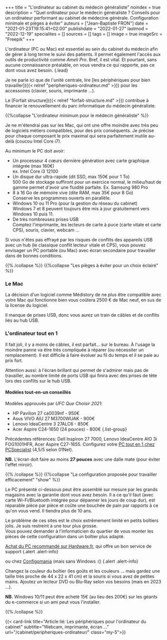 +++
title = "L'ordinateur au cabinet du médecin généraliste"
noindex = true
description = "Quel ordinateur pour le médecin généraliste ? Conseils pour un ordinateur performant au cabinet de médecine générale. Configuration minimale et pièges à éviter"
auteurs = ["Jean-Baptiste FRON"]
date = "2021-01-23T19:15:41+02:00"
publishdate = "2022-01-27"
lastmod = "2022-12-19"
specialites = []
sources = []
tags = []
image = true
imageSrc = "Freepik"
+++

L'ordinateur (PC ou Mac) est essentiel au sein du cabinet du médecin afin de gérer à long terme le suivi des patients. Il permet également l'accès aux outils de productivité comme *Ameli Pro*. Bref, il est vital. Et pourtant, sans aucune connaissance préalable, on vous vendra ce qui rapporte, pas ce dont vous avez besoin.
{.lead}

Je ne parle ici que de l'unité centrale, lire [les périphériques pour bien travailler]({{< relref "peripheriques-ordinateur.md" >}}) pour les accessoires (clavier, souris, imprimante ...).

Le [Forfait structure]({{< relref "forfait-structure.md" >}}) contribue à financer le renouvellement du parc informatique du médecin généraliste.

{{%collapse "L'ordinateur minimum pour le médecin généraliste" %}}

Je ne m'étendrai pas sur les Mac, qui ont une offre moindre avec très peu de logiciels métiers compatibles, pour des prix conséquents. Je précise pour chaque composant le prix maximal qui sera parfaitement inutile au-delà (coucou Intel Core i7).

Au minimum le PC doit avoir:

- Un processeur 4 cœurs dernière génération avec carte graphique intégrée (max 160€)  
  ex. Intel Core i3 12100
- Un disque dur ultra-rapide (dit SSD, max 150€ pour 1 To)  
  500 Go de stockage suffiront pour un exercice normal, le milieu/haut de gamme permet d'avoir une fluidité parfaite. Ex. Samsung 980 Pro
- 8 à 16 Go de mémoire vive (dite RAM, max 35€ pour 8 Go)  
  Conserve les programmes ouverts en parallèle.
- Windows 10 ou 11 Pro (pour la gestion du réseau du cabinet)  
  Windows 7 et 8 peuvent toujours être mis à jour gratuitement vers Windows 10 puis 11.
- De très nombreuses prises USB  
  Comptez l'imprimante, les lecteurs de carte à puce (carte vitale et carte CPS), souris, clavier, webcam ...

Si vous n'êtes pas effrayé par les risques de conflits des appareils USB avec un hub (le classique conflit lecteur vitale et CPS), vous pouvez envisager un PC portable (ou Mac) avec écran secondaire pour travailler dans de bonnes conditions.

{{% /collapse %}}
{{%collapse "Les pièges à éviter pour un choix éclairé" %}}

### Le Mac

La décision d'un logiciel comme Médistory de ne plus être compatible avec votre Mac qui fonctionne bien vous coûtera 2500 € de Mac neuf, en sus de la license du logiciel.

Il manque de prises USB, donc vous aurez un train de câbles et de conflits liés au hub USB.

### L'ordinateur tout en 1

Il fait joli, il y a moins de câbles, il est parfait... sur le bureau. À l'usage la moindre panne va être très compliquée à réparer (ou nécessiter un remplacement). Il est difficile à faire évoluer au fil du temps et il se paie au prix fort.

Attention aussi: à l'écran brillant qui permet de s'admirer mais pas de travailler, au nombre limité de ports USB qui finira avec des prises de tête lors des conflits sur le hub USB.

#### Modèles tout-en-un conseillés

Modèles approuvés par *UFC Que Choisir 2021*:

- HP Pavilion 27 ca0039nf - 950€
- Asus VIVO AIU 27 M3700WUAK - 900€
- Lenovo IdeaCentre 3 27ALC6 - 850€
- Acer Aspire C24-1650 (24 pouces) - 800€
{.list-group}

Précédentes références: Dell Inspiron 27 7000, Lenovo IdeaCentre AIO 3i FOG1001HFR, Acer Aspire C27-1655. Configurez votre [PC tout en 1 chez PCSpecialist](https://www.pcspecialist.fr/ordinateurs-tout-en-un/) (4,5/5 selon 01Net).

**NB.** L'écran doit faire au moins **27 pouces** avec une dalle mate (pour éviter l'effet miroir).

{{% /collapse %}}
{{%collapse "La configuration proposée pour travailler efficacement" "show" %}}

Le PC présenté ci-dessous peut être assemblé sur mesure par les grands magasins avec la garantie dont vous avez besoin. Il a ce qu'il faut (avec carte Wi-Fi/Bluetooth intégrée pour dépanner les jours de coup dur), est réparable pièce par pièce et coûte une bouchée de pain par rapports à ce qu'on vous vend. Il tiendra plus de 10 ans.

Le problème de ces sites est le choix extrêmement limité en petits boîtiers jolis. Je suis restreint à une tour plus grosse.  
Vous pouvez demander à l'informaticien du quartier de vous monter les pièces de cette configuration dans un boîtier plus adapté.

[Achat du PC recommandé sur Hardware.fr](https://shop.hardware.fr/configurateur/6a5a191e980b2e5cb0e79faa8982a231), qui offre un bon service de support
{.alert .alert-info}

ou chez [Configomania](https://www.configomania.fr/configurateur-classique.html?id=rmvbIJX4C8ffAKyfUqg75zqNjv4Pt3) (mais sans Windows :()
{.alert .alert-info}

Changez la couleur du boîtier (les goûts et les couleurs ... mais gardez une taille très proche de 44 x 22 x 41 cm) et la souris si vous avez de petites mains. Ajoutez un lecteur DVD ou Blu-Ray selon vos besoins (mais en 2023 ...).

**NB.** Windows 10/11 peut être acheté 15€ (au lieu des 200€) sur les géants du e-commerce si un ami peut vous l'installer.

{{% /collapse %}}

{{< card-link title="Article lié: Les périphériques pour l'ordinateur du cabinet" subtitle="Webcam, imprimante, écran ..." url="/cabinet/peripheriques-ordinateur/" class="my-5">}}
